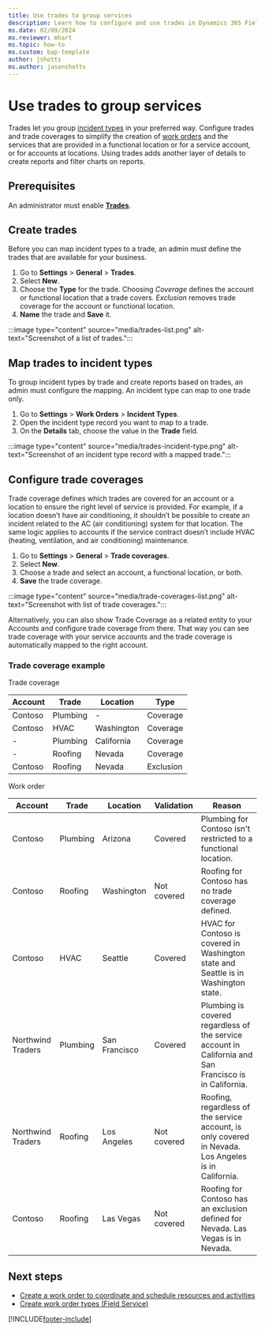 ```yaml
---
title: Use trades to group services
description: Learn how to configure and use trades in Dynamics 365 Field Service.
ms.date: 02/09/2024
ms.reviewer: mhart
ms.topic: how-to
ms.custom: bap-template
author: jshotts
ms.author: jasonshotts
---
```


# Use trades to group services

Trades let you group [incident types](configure-incident-types.md) in your preferred way. Configure trades and trade coverages to simplify the creation of [work orders](create-work-order.md) and the services that are provided in a functional location or for a service account, or for accounts at locations. Using trades adds another layer of details to create reports and filter charts on reports.

## Prerequisites

An administrator must enable [**Trades**](configure-default-settings.md#features-settings).

## Create trades

Before you can map incident types to a trade, an admin must define the trades that are available for your business.

1. Go to **Settings** > **General** > **Trades**.
1. Select **New**.
1. Choose the **Type** for the trade. Choosing *Coverage* defines the account or functional location that a trade covers. *Exclusion* removes trade coverage for the account or functional location.
1. **Name** the trade and **Save** it.

:::image type="content" source="media/trades-list.png" alt-text="Screenshot of a list of trades.":::

## Map trades to incident types

To group incident types by trade and create reports based on trades, an admin must configure the mapping. An incident type can map to one trade only.

1. Go to **Settings** > **Work Orders** > **Incident Types**.
1. Open the incident type record you want to map to a trade.
1. On the **Details** tab, choose the value in the **Trade** field.

:::image type="content" source="media/trades-incident-type.png" alt-text="Screenshot of an incident type record with a mapped trade.":::

## Configure trade coverages

Trade coverage defines which trades are covered for an account or a location to ensure the right level of service is provided. For example, if a location doesn’t have air conditioning, it shouldn’t be possible to create an incident related to the AC (air conditioning) system for that location. The same logic applies to accounts if the service contract doesn’t include HVAC (heating, ventilation, and air conditioning) maintenance.

1. Go to **Settings** > **General** > **Trade coverages**.
1. Select **New**.
1. Choose a trade and select an account, a functional location, or both.
1. **Save** the trade coverage.

:::image type="content" source="media/trade-coverages-list.png" alt-text="Screenshot with list of trade coverages.":::

Alternatively, you can also show Trade Coverage as a related entity to your Accounts and configure trade coverage from there. That way you can see trade coverage with your service accounts and the trade coverage is automatically mapped to the right account.

### Trade coverage example

Trade coverage

|Account  |Trade |Location  |Type|
|---------|---------|---------|---|
|Contoso    | Plumbing        |   -      | Coverage |
|Contoso     | HVAC        |  Washington       | Coverage |
| -    |  Plumbing         | California      | Coverage |
| -    |   Roofing       |  Nevada      | Coverage |
|Contoso    | Roofing       |   Nevada      | Exclusion |

Work order

|     Account              |     Trade       |     Location         |     Validation     |     Reason                                                                                                       |
|--------------------------|-----------------|----------------------|--------------------|------------------------------------------------------------------------------------------------------------------|
|     Contoso              |     Plumbing    |     Arizona          |     Covered        |     Plumbing for Contoso isn't restricted to a functional location.                                             |
|     Contoso              |     Roofing     |     Washington       |     Not covered    |     Roofing for Contoso has no trade coverage defined.                                                           |
|     Contoso              |     HVAC        |     Seattle          |     Covered        |     HVAC for Contoso is covered in Washington state and Seattle is in Washington state.                        |
|     Northwind Traders    |     Plumbing    |     San Francisco    |     Covered        |     Plumbing is covered regardless of the service account in California and San Francisco is in California.    |
|     Northwind Traders    |     Roofing     |     Los Angeles      |     Not covered    |     Roofing, regardless of the service account, is only covered in Nevada. Los Angeles is in California.       |
|     Contoso    |     Roofing     |     Las Vegas     |     Not covered    |     Roofing for Contoso has an exclusion defined for Nevada. Las Vegas is in Nevada.       |

## Next steps

- [Create a work order to coordinate and schedule resources and activities](create-work-order.md)
- [Create work order types (Field Service)](create-work-order-types.md)

[!INCLUDE[footer-include](../includes/footer-banner.md)]
